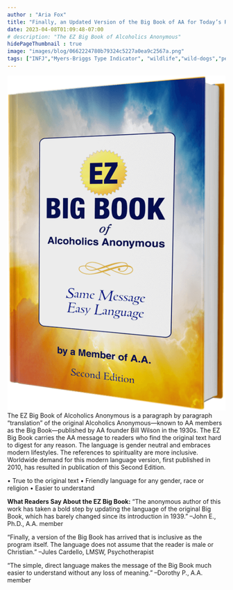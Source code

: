 ```yaml
---
author : "Aria Fox"
title: "Finally, an Updated Version of the Big Book of AA for Today’s Reader"
date: 2023-04-08T01:09:48-07:00
# description: "The EZ Big Book of Alcoholics Anonymous"
hidePageThumbnail : true 
image: "images/blog/0662224780b79324c5227a0ea9c2567a.png"
tags: ["INFJ","Myers-Briggs Type Indicator", "wildlife","wild-dogs","pets","animal-welfare"]
---
```



<!-- This is **bold** text, and this is *emphasized* text.
![infp_injf table](/infp_injf-table.jpg)
Visit the [Hugo](https://gohugo.io) website! -->

<!-- https://beaconstreetusa.com/wp/ez-big-book/ -->

![ez-big-book-of-aa](/ez-big-book-of-aa.png)
The EZ Big Book of Alcoholics Anonymous is a paragraph by paragraph “translation” of the original Alcoholics Anonymous—known to AA members as the Big Book—published by AA founder Bill Wilson in the 1930s. The EZ Big Book carries the AA message to readers who find the original text hard to digest for any reason. The language is gender neutral and embraces modern lifestyles. The references to spirituality are more inclusive. Worldwide demand for this modern language version, first published in 2010, has resulted in publication of this Second Edition.

• True to the original text
• Friendly language for any gender, race or religion
• Easier to understand

**What Readers Say About the EZ Big Book:**
“The anonymous author of this work has taken a bold step by updating the language of the original Big Book, which has barely changed since its introduction in 1939.”
–John E., Ph.D., A.A. member

“Finally, a version of the Big Book has arrived that is inclusive as the program itself. The language does not assume that the reader is male or Christian.”
–Jules Cardello, LMSW, Psychotherapist

“The simple, direct language makes the message of the Big Book much easier to understand without any loss of meaning.”
–Dorothy P., A.A. member